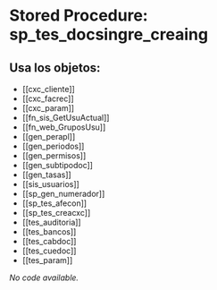 # Stored Procedure: sp_tes_docsingre_creaing

## Usa los objetos:
- [[cxc_cliente]]
- [[cxc_facrec]]
- [[cxc_param]]
- [[fn_sis_GetUsuActual]]
- [[fn_web_GruposUsu]]
- [[gen_perapl]]
- [[gen_periodos]]
- [[gen_permisos]]
- [[gen_subtipodoc]]
- [[gen_tasas]]
- [[sis_usuarios]]
- [[sp_gen_numerador]]
- [[sp_tes_afecon]]
- [[sp_tes_creacxc]]
- [[tes_auditoria]]
- [[tes_bancos]]
- [[tes_cabdoc]]
- [[tes_cuedoc]]
- [[tes_param]]

*No code available.*
